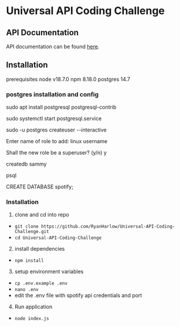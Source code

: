 # Universal API Coding Challenge

## API Documentation
API documentation can be found [here](https://app.swaggerhub.com/apis-docs/RYANHARLOW95_1/Universal-API-Coding-Challenge/1.0).

## Installation

prerequisites
node v18.7.0
npm 8.18.0
postgres 14.7


### postgres installation and config
sudo apt install postgresql postgresql-contrib

sudo systemctl start postgresql.service

sudo -u postgres createuser --interactive

Enter name of role to add: linux username

Shall the new role be a superuser? (y/n) y

createdb sammy

psql

CREATE DATABASE spotify;

###  Installation

1. clone and cd into repo
* `git clone https://github.com/RyanHarlow/Universal-API-Coding-Challenge.git`
* `cd Universal-API-Coding-Challenge`
2. install dependencies
* `npm install`
3. setup environment variables
* `cp .env.example .env`
* `nano .env`
* edit the .env file with spotify api credentials and port
4. Run application
* `node index.js`